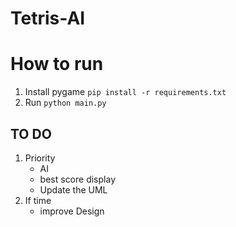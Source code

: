 # Tetris-AI

# How to run

1. Install pygame
   `pip install -r requirements.txt`
2. Run `python main.py`

## TO DO

1. Priority
   - AI
   - best score display
   - Update the UML
2. If time
   - improve Design

